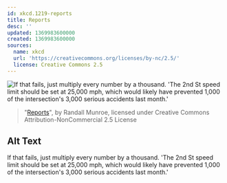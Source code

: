 ```yaml
---
id: xkcd.1219-reports
title: Reports
desc: ''
updated: 1369983600000
created: 1369983600000
sources:
  name: xkcd
  url: 'https://creativecommons.org/licenses/by-nc/2.5/'
  license: Creative Commons 2.5
---
```

![If that fails, just multiply every number by a thousand. 'The 2nd St speed limit should be set at 25,000 mph, which would likely have prevented 1,000 of the intersection's 3,000 serious accidents last month.'](https://imgs.xkcd.com/comics/reports.png)
> "[Reports](https://xkcd.com/1219/)", by Randall Munroe, licensed under Creative Commons Attribution-NonCommercial 2.5 License

## Alt Text
If that fails, just multiply every number by a thousand. 'The 2nd St speed limit should be set at 25,000 mph, which would likely have prevented 1,000 of the intersection's 3,000 serious accidents last month.'
